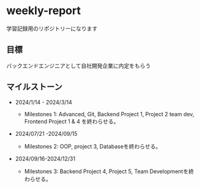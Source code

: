 # weekly-report
学習記録用のリポジトリーになります

## 目標
バックエンドエンジニアとして自社開発企業に内定をもらう

## マイルストーン
- 2024/1/14 - 2024/3/14
    - Milestones 1: Advanced, Git, Backend Project 1, Project 2 team dev, Frontend Project 1 & 4 を終わらせる。
    
- 2024/07/21 -2024/09/15
  - Milestones 2: OOP, project 3, Databaseを終わらせる。
    
- 2024/09/16-2024/12/31
  - Milestones 3: Backend Project 4, Project 5, Team Developmentを終わらせる。
